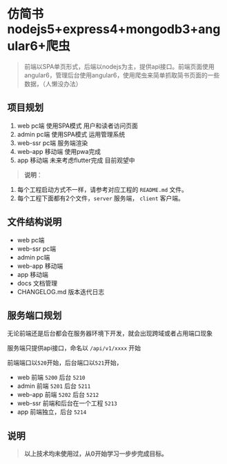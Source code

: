 # 仿简书nodejs5+express4+mongodb3+angular6+爬虫
> 前端以SPA单页形式，后端以nodejs为主，提供api接口。前端页面使用angular6，管理后台使用angular6，使用爬虫来简单抓取简书页面的一些数据，（人懒没办法）

## 项目规划

1. web  pc端 使用SPA模式 用户和读者访问页面
2. admin  pc端 使用SPA模式 运用管理系统
3. web-ssr  pc端 服务端渲染
4. web-app 移动端 使用pwa完成
5. app 移动端 未来考虑flutter完成 目前观望中

> **说明**： 
   1. 每个工程启动方式不一样，请参考对应工程的 `README.md` 文件。
   2. 每个工程下面都有2个文件，`server` 服务端， `client` 客户端。  

## 文件结构说明

- web  pc端
- web-ssr  pc端
- admin pc端
- web-app 移动端
- app 移动端
- docs 文档管理
- CHANGELOG.md 版本迭代日志

## 服务端口规划

无论前端还是后台都会在服务器环境下开发，就会出现跨域或者占用端口现象

 服务端只提供api接口，命名以 `/api/v1/xxxx` 开始

 前端端口以`520`开始，后台端口以`521`开始，

 - web 前端 `5200` 后台 `5210`
 - admin 前端 `5201` 后台 `5211`
 - web-app 前端 `5202` 后台 `5212`
 - web-ssr 前端和后台在一个工程 `5213`
 - app 前端独立，后台 `5214`

## 说明
> **以上技术均未使用过，从0开始学习一步步完成目标。**
